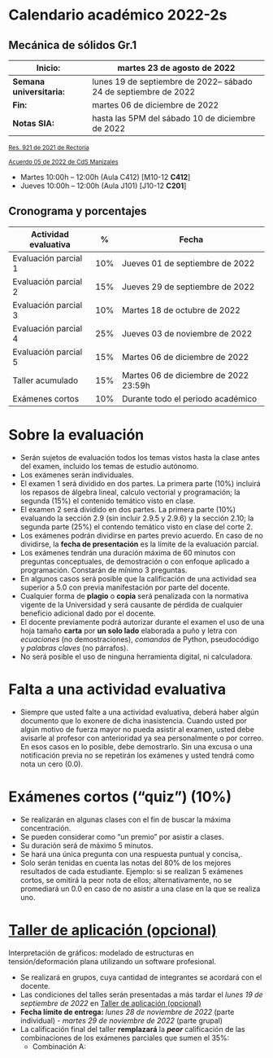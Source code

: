 # Calendario académico 2022-2s

## Mecánica de sólidos Gr.1
| **Inicio:**               | martes 23 de agosto de 2022                                     |
| ---                       | ---                                                             |
| **Semana universitaria:** | lunes 19 de septiembre de 2022– sábado 24 de septiembre de 2022 |
| **Fin:**                  | martes 06 de diciembre de 2022                                  |
| **Notas SIA:**            | hasta las 5PM del sábado 10 de diciembre de 2022                |

<sub>[Res. 921 de 2021 de Rectoría](http://www.legal.unal.edu.co/rlunal/home/doc.jsp?d_i=99433)</sub>

<sub>[Acuerdo 05 de 2022 de CdS Manizales](https://intranet.manizales.unal.edu.co/postmaster/2022/postadjunto26764.pdf)</sub>

- Martes 10:00h – 12:00h (Aula C412) [M10-12 **C412**]
- Jueves  10:00h – 12:00h (Aula J101) [J10-12 **C201**]


## Cronograma y porcentajes

| **Actividad evaluativa** | **%** | **Fecha**                                           |
| ---                      | ---   | ---                                                 | 
| Evaluación parcial 1     | 10%   | Jueves 01 de septiembre de 2022                     |
| Evaluación parcial 2     | 15%   | Jueves 29 de septiembre de 2022                     |
| Evaluación parcial 3     | 10%   | Martes 18 de octubre de 2022                        |
| Evaluación parcial 4     | 25%   | Jueves 03 de noviembre de 2022                      |
| Evaluación parcial 5     | 15%   | Martes 06 de diciembre de 2022                      |
| Taller acumulado         | 15%   | Martes 06 de diciembre de 2022 23:59h               |
| Exámenes cortos          | 10%   | Durante todo el periodo académico                   |


# Sobre la evaluación

- Serán sujetos de evaluación todos los temas vistos hasta la clase antes del examen, incluido los temas de estudio autónomo.
- Los exámenes serán individuales.
- El examen 1 será dividido en dos partes. La primera parte (10%) incluirá los repasos de álgebra lineal, calculo vectorial y programación; la segunda (15%) el contenido temático visto en clase. 
- El examen 2 será dividido en dos partes. La primera parte (10%) evaluando la sección 2.9 (sin incluir 2.9.5 y 2.9.6) y la sección 2.10; la segunda parte (25%) el contendo temático visto en clase del corte 2.
- Los exámenes podrán dividirse en partes previo acuerdo. En caso de no dividirse, la **fecha de presentación** es la límite de la evaluación parcial.
- Los exámenes tendrán una duración máxima de 60 minutos con preguntas conceptuales, de demostración o con enfoque aplicado a programación. Constarán de mínimo 3 preguntas.
- En algunos casos será posible que la calificación de una actividad sea superior a 5.0 con previa manifestación por parte del docente.
- Cualquier forma de **plagio** o **copia** será penalizada con la normativa vigente de la Universidad y será causante de pérdida de cualquier beneficio adicional dado por el docente.
- El docente previamente podrá autorizar durante el examen el uso de una hoja tamaño **carta** por **un solo lado** elaborada a puño y letra con *ecuaciones* (no demostraciones), *comandos* de Python, pseudocódigo y *palabras claves* (no párrafos). 
- No será posible el uso de ninguna herramienta digital, ni calculadora.

# Falta a una actividad evaluativa
- Siempre que usted falte a una actividad evaluativa, deberá haber algún documento que lo exonere de dicha inasistencia. Cuando usted por algún motivo de fuerza mayor no pueda asistir al examen, usted debe avisarle al profesor con anterioridad ya sea personalmente o por correo. En esos casos en lo posible, debe demostrarlo. Sin una excusa o una notificación previa no se repetirán los exámenes y usted tendrá como nota un cero (0.0).

# Exámenes cortos (“quiz”) (10%)
- Se realizarán en algunas clases con el fin de buscar la máxima concentración.
- Se pueden considerar como “un premio” por asistir a clases.
- Su duración será de máximo 5 minutos.
- Se hará una única pregunta con una respuesta puntual y concisa,.
- Solo serán tenidas en cuenta las notas del 80% de los mejores resultados de cada estudiante. Ejemplo: si se realizan 5 exámenes cortos, se omitirá la peor nota de ellos; alternativamente, no se promediará un 0.0 en caso de no asistir a una clase en la que se realiza uno.

# [Taller de aplicación (opcional)](/docs/taller_2022-2s.md)
Interpretación de gráficos: modelado de estructuras en tensión/deformación plana utilizando un software profesional.

- Se realizará en grupos, cuya cantidad de integrantes se acordará con el docente.
- Las condiciones del talles serán presentadas a más tardar el *lunes 19 de septiembre de 2022* en [Taller de aplicación (opcional)](/docs/taller_2022-2s.md)
- **Fecha límite de entrega:** *lunes 28 de noviembre de 2022* (parte individual) - *martes 29 de noviembre de 2022* (parte grupal)
- La calificación final del taller **remplazará** la ***peor*** calificación de las combinaciones de los exámenes parciales que sumen el 35%: 
  - Combinación A:
